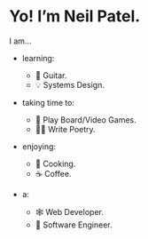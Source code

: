 #  Yo! I’m Neil Patel.
I am...

- learning:
  - 🎸 Guitar.
  - 💡 Systems Design.

- taking time to:
  - 🎲 Play Board/Video Games.
  - ✍🏽 Write Poetry.

- enjoying:
  - 🥘 Cooking.
  - ☕️ Coffee.

- a:
  - 🕸 Web Developer.
  - 💾 Software Engineer.

<!---
neil-b-patel/neil-b-patel is a ✨ special ✨ repository because its `README.md` (this file) appears on your GitHub profile.
You can click the Preview link to take a look at your changes.
--->
